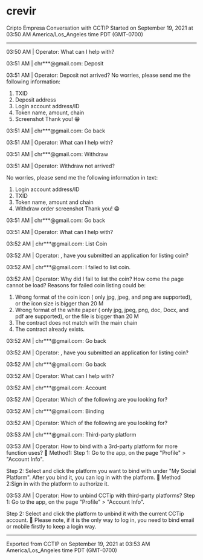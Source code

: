 # crevir
Cripto Empresa
Conversation with CCTIP
Started on September 19, 2021 at 03:50 AM America/Los_Angeles time PDT (GMT-0700)

---

03:50 AM | Operator: What can I help with?

03:51 AM | chr***@gmail.com: Deposit

03:51 AM | Operator: Deposit not arrived? 
 No worries, please send me the following information: 
 1. TXID 
2. Deposit address 
3. Login account address/ID 
4. Token name, amount, chain 
5. Screenshot 
 Thank you! 😁

03:51 AM | chr***@gmail.com: Go back

03:51 AM | Operator: What can I help with?

03:51 AM | chr***@gmail.com: Withdraw

03:51 AM | Operator: Withdraw not arrived?

No worries, please send me the following information in text: 
 1. Login account address/ID 
2. TXID 
3. Token name, amount and chain 
4. Withdraw order screenshot 
 Thank you! 😁

03:51 AM | chr***@gmail.com: Go back

03:51 AM | Operator: What can I help with?

03:52 AM | chr***@gmail.com: List Coin

03:52 AM | Operator: , have you submitted an application for listing coin?

03:52 AM | chr***@gmail.com: I failed to list coin.

03:52 AM | Operator: Why did I fail to list the coin? How come the page cannot be load? 
 Reasons for failed coin listing could be: 
 1. Wrong format of the coin icon ( only jpg, jpeg, and png are supported), or the icon size is bigger than 20 M 
2. Wrong format of the white paper ( only jpg, jpeg, png, doc, Docx, and pdf are supported), or the file is bigger than 20 M 
3. The contract does not match with the main chain 
4. The contract already exists.

03:52 AM | chr***@gmail.com: Go back

03:52 AM | Operator: , have you submitted an application for listing coin?

03:52 AM | chr***@gmail.com: Go back

03:52 AM | Operator: What can I help with?

03:52 AM | chr***@gmail.com: Account

03:52 AM | Operator: Which of the following are you looking for?

03:52 AM | chr***@gmail.com: Binding

03:52 AM | Operator: Which of the following are you looking for?

03:53 AM | chr***@gmail.com: Third-party platform

03:53 AM | Operator: How to bind with a 3rd-party platform for more function uses? 
 📌 Method1: 
 Step 1: Go to the app, on the page "Profile" > "Account Info".

Step 2: Select and click the platform you want to bind with under "My Social Platform". 
 After you bind it, you can log in with the platform. 
 📌 M‌ethod 2:Sign in with the platform to authorize it.

03:53 AM | Operator: How to unbind CCTip with third-party platforms? 
 ‌Step 1: Go to the app, on the page "Profile" > "Account Info".

Step 2: Select and click the platform to unbind it with the current CCTip account. 
 🔺 Please note, if it is the only way to log in, you need to bind email or mobile firstly to keep a login way.

---
Exported from CCTIP on September 19, 2021 at 03:53 AM America/Los_Angeles time PDT (GMT-0700)
